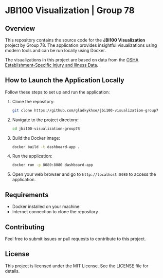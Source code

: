 # JBI100 Visualization | Group 78

## Overview
This repository contains the source code for the **JBI100 Visualization** project by Group 78. The application provides insightful visualizations using modern tools and can be run locally using Docker.

The visualizations in this project are based on data from the [OSHA Establishment-Specific Injury and Illness Data](https://www.osha.gov/Establishment-Specific-Injury-and-Illness-Data).

## How to Launch the Application Locally

Follow these steps to set up and run the application:

1. Clone the repository:

   ```bash
   git clone https://github.com/gladkykhse/jbi100-visualization-group78.git
   ```

2. Navigate to the project directory:

   ```bash
   cd jbi100-visualization-group78
   ```

3. Build the Docker image:

   ```bash
   docker build -t dashboard-app .
   ```

4. Run the application:

   ```bash
   docker run -p 8080:8080 dashboard-app
   ```

5. Open your web browser and go to `http://localhost:8080` to access the application.

## Requirements
- Docker installed on your machine
- Internet connection to clone the repository

## Contributing
Feel free to submit issues or pull requests to contribute to this project.

## License
This project is licensed under the MIT License. See the LICENSE file for details.